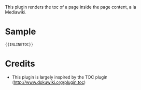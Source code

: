 This plugin renders the toc of a page inside the page content, a la Mediawiki.

# Sample
    {{INLINETOC}}

# Credits
* This plugin is largely inspired by the TOC plugin (http://www.dokuwiki.org/plugin:toc)

